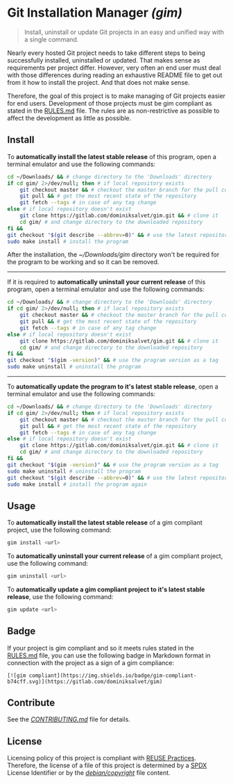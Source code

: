 # Git Installation Manager *(gim)*

> Install, uninstall or update Git projects in an easy and unified way with a single command.

Nearly every hosted Git project needs to take different steps to being successfully installed, uninstalled or updated. That makes sense as requirements per project differ. However, very often an end user must deal with those differences during reading an exhaustive README file to get out from it how to install the project. And that does not make sense.

Therefore, the goal of this project is to make managing of Git projects easier for end users. Development of those projects must be gim compliant as stated in the [RULES.md](RULES.md) file. The rules are as non-restrictive as possible to affect the development as little as possible.

## Install

To **automatically install the latest stable release** of this program, open a terminal emulator and use the following commands:

```sh
cd ~/Downloads/ && # change directory to the 'Downloads' directory
if cd gim/ 2>/dev/null; then # if local repository exists
    git checkout master && # checkout the master branch for the pull command
    git pull && # get the most recent state of the repository
    git fetch --tags # in case of any tag change
else # if local repository doesn't exist
    git clone https://gitlab.com/dominiksalvet/gim.git && # clone it
    cd gim/ # and change directory to the downloaded repository
fi &&
git checkout "$(git describe --abbrev=0)" && # use the latest repository tag
sudo make install # install the program
```

After the installation, the *~/Downloads/gim* directory won't be required for the program to be working and so it can be removed.

---

If it is required to **automatically uninstall your current release** of this program, open a terminal emulator and use the following commands:

```sh
cd ~/Downloads/ && # change directory to the 'Downloads' directory
if cd gim/ 2>/dev/null; then # if local repository exists
    git checkout master && # checkout the master branch for the pull command
    git pull && # get the most recent state of the repository
    git fetch --tags # in case of any tag change
else # if local repository doesn't exist
    git clone https://gitlab.com/dominiksalvet/gim.git && # clone it
    cd gim/ # and change directory to the downloaded repository
fi &&
git checkout "$(gim -version)" && # use the program version as a tag
sudo make uninstall # uninstall the program
```

---

To **automatically update the program to it's latest stable release**, open a terminal emulator and use the following commands:

```sh
cd ~/Downloads/ && # change directory to the 'Downloads' directory
if cd gim/ 2>/dev/null; then # if local repository exists
    git checkout master && # checkout the master branch for the pull command
    git pull && # get the most recent state of the repository
    git fetch --tags # in case of any tag change
else # if local repository doesn't exist
    git clone https://gitlab.com/dominiksalvet/gim.git && # clone it
    cd gim/ # and change directory to the downloaded repository
fi &&
git checkout "$(gim -version)" && # use the program version as a tag
sudo make uninstall # uninstall the program
git checkout "$(git describe --abbrev=0)" && # use the latest repository tag
sudo make install # install the program again
```

## Usage

To **automatically install the latest stable release** of a gim compliant project, use the following command:

```sh
gim install <url>
```

To **automatically uninstall your current release** of a gim compliant project, use the following command:

```sh
gim uninstall <url>
```

To **automatically update a gim compliant project to it's latest stable release**, use the following command:

```sh
gim update <url>
```

## Badge

If your project is gim compliant and so it meets rules stated in the [RULES.md](RULES.md) file, you can use the following badge in Markdown format in connection with the project as a sign of a gim compliance:

```
[![gim compliant](https://img.shields.io/badge/gim-compliant-b74cff.svg)](https://gitlab.com/dominiksalvet/gim)
```

## Contribute

See the [*CONTRIBUTING.md*](CONTRIBUTING.md) file for details.

## License

Licensing policy of this project is compliant with [REUSE Practices](https://reuse.software/practices/2.0/). Therefore, the license of a file of this project is determined by a [SPDX](https://spdx.org/) License Identifier or by the [*debian/copyright*](debian/copyright) file content.
